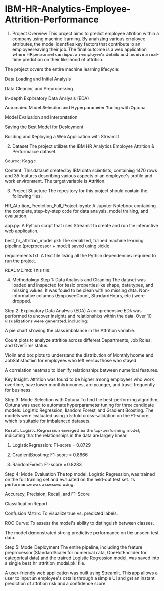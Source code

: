 # IBM-HR-Analytics-Employee-Attrition-Performance

1. Project Overview
This project aims to predict employee attrition within a company using machine learning. By analyzing various employee attributes, the model identifies key factors that contribute to an employee leaving their job. The final outcome is a web application where HR personnel can input an employee's details and receive a real-time prediction on their likelihood of attrition.

The project covers the entire machine learning lifecycle:

Data Loading and Initial Analysis

Data Cleaning and Preprocessing

In-depth Exploratory Data Analysis (EDA)

Automated Model Selection and Hyperparameter Tuning with Optuna

Model Evaluation and Interpretation

Saving the Best Model for Deployment

Building and Deploying a Web Application with Streamlit

2. Dataset
The project utilizes the IBM HR Analytics Employee Attrition & Performance dataset.

Source: Kaggle

Content: This dataset created by IBM data scientists, containing 1470 rows and 35 features describing various aspects of an employee's profile and work environment. The target variable is Attrition.

3. Project Structure
The repository for this project should contain the following files:

HR_Attrition_Prediction_Full_Project.ipynb: A Jupyter Notebook containing the complete, step-by-step code for data analysis, model training, and evaluation.

app.py: A Python script that uses Streamlit to create and run the interactive web application.

best_hr_attrition_model.pkl: The serialized, trained machine learning pipeline (preprocessor + model) saved using pickle.

requirements.txt: A text file listing all the Python dependencies required to run the project.

README.md: This file.

4. Methodology
Step 1: Data Analysis and Cleaning
The dataset was loaded and inspected for basic properties like shape, data types, and missing values. It was found to be clean with no missing data. Non-informative columns (EmployeeCount, StandardHours, etc.) were dropped.

Step 2: Exploratory Data Analysis (EDA)
A comprehensive EDA was performed to uncover insights and relationships within the data. Over 10 visualizations were generated, including:

A pie chart showing the class imbalance in the Attrition variable.

Count plots to analyze attrition across different Departments, Job Roles, and OverTime status.

Violin and box plots to understand the distribution of MonthlyIncome and JobSatisfaction for employees who left versus those who stayed.

A correlation heatmap to identify relationships between numerical features.

Key Insight: Attrition was found to be higher among employees who work overtime, have lower monthly incomes, are younger, and travel frequently for business.

Step 3: Model Selection with Optuna
To find the best-performing algorithm, Optuna was used to automate hyperparameter tuning for three candidate models: Logistic Regression, Random Forest, and Gradient Boosting. The models were evaluated using a 5-fold cross-validation on the F1-score, which is suitable for imbalanced datasets.

Result: Logistic Regression emerged as the top-performing model, indicating that the relationships in the data are largely linear.

1. LogisticRegression: F1-score = 0.8729

2. GradientBoosting: F1-score = 0.8666

3. RandomForest: F1-score = 0.8283

Step 4: Model Evaluation
The top model, Logistic Regression, was trained on the full training set and evaluated on the held-out test set. Its performance was assessed using:

Accuracy, Precision, Recall, and F1-Score

Classification Report

Confusion Matrix: To visualize true vs. predicted labels.

ROC Curve: To assess the model's ability to distinguish between classes.

The model demonstrated strong predictive performance on the unseen test data.

Step 5: Model Deployment
The entire pipeline, including the feature preprocessor (StandardScaler for numerical data, OneHotEncoder for categorical data) and the trained Logistic Regression model, was saved into a single best_hr_attrition_model.pkl file.

A user-friendly web application was built using Streamlit. This app allows a user to input an employee's details through a simple UI and get an instant prediction of attrition risk and a confidence score.
